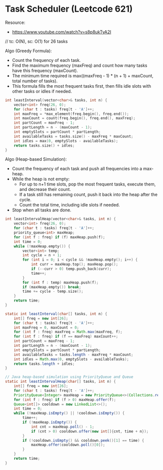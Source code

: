 # Task Scheduler (Leetcode 621)

Resource:
- https://www.youtube.com/watch?v=s8p8ukTyA2I

// tc: O(N), sc: O(1) for 26 tasks

Algo (Greedy Formula):
- Count the frequency of each task.
- Find the maximum frequency (maxFreq) and count how many tasks have this frequency (maxCount).
- The minimum time required is max((maxFreq - 1) * (n + 1) + maxCount, total number of tasks).
- This formula fills the most frequent tasks first, then fills idle slots with other tasks or idles if needed.

```cpp
int leastInterval(vector<char>& tasks, int n) {
    vector<int> freq(26, 0);
    for (char t : tasks) freq[t - 'A']++;
    int maxFreq = *max_element(freq.begin(), freq.end());
    int maxCount = count(freq.begin(), freq.end(), maxFreq);
    int partCount = maxFreq - 1;
    int partLength = n - (maxCount - 1);
    int emptySlots = partCount * partLength;
    int availableTasks = tasks.size() - maxFreq * maxCount;
    int idles = max(0, emptySlots - availableTasks);
    return tasks.size() + idles;
}
```

Algo (Heap-based Simulation):
- Count the frequency of each task and push all frequencies into a max-heap.
- While the heap is not empty:
    - For up to n+1 time slots, pop the most frequent tasks, execute them, and decrease their count.
    - If a task still has remaining count, push it back into the heap after the cycle.
    - Count the total time, including idle slots if needed.
- Stop when all tasks are done.

```cpp
int leastIntervalHeap(vector<char>& tasks, int n) {
    vector<int> freq(26, 0);
    for (char t : tasks) freq[t - 'A']++;
    priority_queue<int> maxHeap;
    for (int f : freq) if (f) maxHeap.push(f);
    int time = 0;
    while (!maxHeap.empty()) {
        vector<int> temp;
        int cycle = n + 1;
        for (int i = 0; i < cycle && !maxHeap.empty(); i++) {
            int curr = maxHeap.top(); maxHeap.pop();
            if (--curr > 0) temp.push_back(curr);
            time++;
        }
        for (int f : temp) maxHeap.push(f);
        if (maxHeap.empty()) break;
        time += cycle - temp.size();
    }
    return time;
}
```

```java
static int leastInterval(char[] tasks, int n) {
    int[] freq = new int[26];
    for (char t : tasks) freq[t - 'A']++;
    int maxFreq = 0, maxCount = 0;
    for (int f : freq) maxFreq = Math.max(maxFreq, f);
    for (int f : freq) if (f == maxFreq) maxCount++;
    int partCount = maxFreq - 1;
    int partLength = n - (maxCount - 1);
    int emptySlots = partCount * partLength;
    int availableTasks = tasks.length - maxFreq * maxCount;
    int idles = Math.max(0, emptySlots - availableTasks);
    return tasks.length + idles;
}

// Java heap-based simulation using PriorityQueue and Queue
static int leastIntervalHeap(char[] tasks, int n) {
    int[] freq = new int[26];
    for (char t : tasks) freq[t - 'A']++;
    PriorityQueue<Integer> maxHeap = new PriorityQueue<>(Collections.reverseOrder());
    for (int f : freq) if (f > 0) maxHeap.offer(f);
    Queue<int[]> cooldown = new LinkedList<>();
    int time = 0;
    while (!maxHeap.isEmpty() || !cooldown.isEmpty()) {
        time++;
        if (!maxHeap.isEmpty()) {
            int cnt = maxHeap.poll() - 1;
            if (cnt > 0) cooldown.offer(new int[]{cnt, time + n});
        }
        if (!cooldown.isEmpty() && cooldown.peek()[1] == time) {
            maxHeap.offer(cooldown.poll()[0]);
        }
    }
    return time;
}
```
